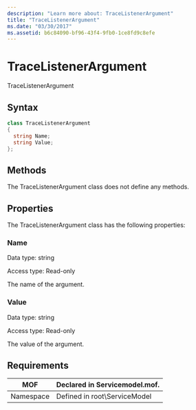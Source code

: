 ```yaml
---
description: "Learn more about: TraceListenerArgument"
title: "TraceListenerArgument"
ms.date: "03/30/2017"
ms.assetid: b6c84090-bf96-43f4-9fb0-1ce8fd9c8efe
---
```

# TraceListenerArgument

TraceListenerArgument  
  
## Syntax  
  
```csharp
class TraceListenerArgument  
{  
  string Name;  
  string Value;  
};  
```  
  
## Methods  

 The TraceListenerArgument class does not define any methods.  
  
## Properties  

 The TraceListenerArgument class has the following properties:  
  
### Name  

 Data type: string  
  
 Access type: Read-only  
  
 The name of the argument.  
  
### Value  

 Data type: string  
  
 Access type: Read-only  
  
 The value of the argument.  
  
## Requirements  
  
|MOF|Declared in Servicemodel.mof.|  
|---------|-----------------------------------|  
|Namespace|Defined in root\ServiceModel|
